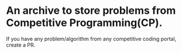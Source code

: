 # An archive to store problems from Competitive Programming(CP).
If you have any problem/algorithm from any competitive coding portal, create a PR.
